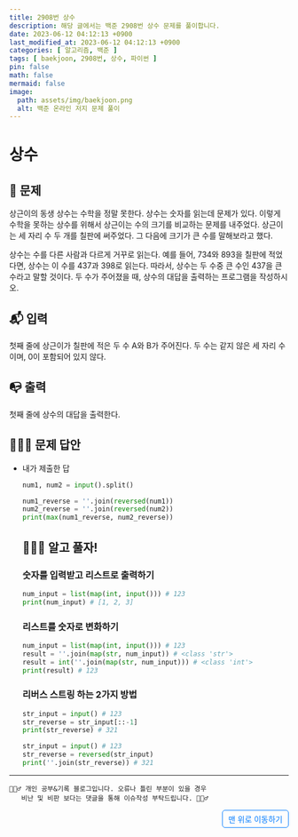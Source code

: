 ```yaml
---
title: 2908번 상수
description: 해당 글에서는 백준 2908번 상수 문제를 풀이합니다.
date: 2023-06-12 04:12:13 +0900
last_modified_at: 2023-06-12 04:12:13 +0900
categories: [ 알고리즘, 백준 ]
tags: [ baekjoon, 2908번, 상수, 파이썬 ]
pin: false
math: false
mermaid: false
image:
  path: assets/img/baekjoon.png
  alt: 백준 온라인 저지 문제 풀이
---
```

    
# 상수
## 📃 문제
상근이의 동생 상수는 수학을 정말 못한다. 상수는 숫자를 읽는데 문제가 있다. 이렇게 수학을 못하는 상수를 위해서 상근이는 수의 크기를 비교하는 문제를 내주었다. 상근이는 세 자리 수 두 개를 칠판에 써주었다. 그 다음에 크기가 큰 수를 말해보라고 했다.

상수는 수를 다른 사람과 다르게 거꾸로 읽는다. 예를 들어, 734와 893을 칠판에 적었다면, 상수는 이 수를 437과 398로 읽는다. 따라서, 상수는 두 수중 큰 수인 437을 큰 수라고 말할 것이다.
두 수가 주어졌을 때, 상수의 대답을 출력하는 프로그램을 작성하시오.

## 📬 입력
첫째 줄에 상근이가 칠판에 적은 두 수 A와 B가 주어진다. 두 수는 같지 않은 세 자리 수이며, 0이 포함되어 있지 않다.

## 📭 출력
첫째 줄에 상수의 대답을 출력한다.

## 🙆🏻‍♂️ 문제 답안

- 내가 제출한 답
    ```python
    num1, num2 = input().split()

    num1_reverse = ''.join(reversed(num1))
    num2_reverse = ''.join(reversed(num2))
    print(max(num1_reverse, num2_reverse))
    ```

  ## 💁🏻‍♂️ 알고 풀자!

  ### 숫자를 입력받고 리스트로 출력하기
  ```python
  num_input = list(map(int, input())) # 123
  print(num_input) # [1, 2, 3]
  ```
  ### 리스트를 숫자로 변화하기
  ```python
  num_input = list(map(int, input())) # 123
  result = ''.join(map(str, num_input)) # <class 'str'>
  result = int(''.join(map(str, num_input))) # <class 'int'>
  print(result) # 123
  ```
  ### 리버스 스트링 하는 2가지 방법
  ```python
  str_input = input() # 123
  str_reverse = str_input[::-1]
  print(str_reverse) # 321
  ```
  ```python
  str_input = input() # 123
  str_reverse = reversed(str_input)
  print(''.join(str_reverse)) # 321
  ```

***

    🙋🏻‍♂️ 개인 공부&기록 블로그입니다. 오류나 틀린 부분이 있을 경우 
       비난 및 비판 보다는 댓글을 통해 이슈작성 부탁드립니다. 🙋🏻‍♂️

<a href="#" style="display: inline-block; padding: 5px 10px; color: #007bff; text-decoration: none; border: 0.5px solid #007bff; border-radius: 5px; float: right;">맨 위로 이동하기</a>